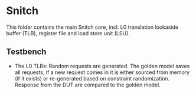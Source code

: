 # Snitch

This folder contains the main Snitch core, incl. L0 translation lookaside buffer
(TLB), register file and load store unit (LSU).

## Testbench

- The L0 TLBs: Random requests are generated. The golden model saves all
  requests, if a new request comes in it is either sourced from memory (if it
  exists) or re-generated based on constraint randomization. Response from the
  DUT are compared to the golden model.
